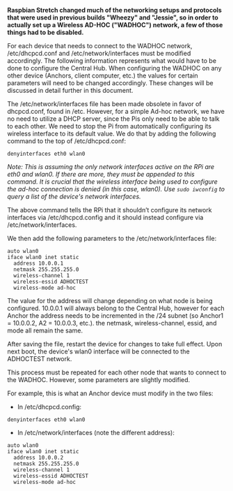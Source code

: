 **Raspbian Stretch changed much of the networking setups and protocols that were used in previous builds "Wheezy" and "Jessie", so in order to actually set up a Wireless AD-HOC ("WADHOC") network, a few of those things had to be disabled.**

For each device that needs to connect to the WADHOC network, /etc/dhcpcd.conf and /etc/network/interfaces must be modified accordingly. The following information represents what would have to be done to configure the Central Hub. When configuring the WADHOC on any other device (Anchors, client computer, etc.) the values for certain parameters will need to be changed accordingly. These changes will be discussed in detail further in this document.

The /etc/network/interfaces file has been made obsolete in favor of dhcpcd.conf, found in /etc. However, for a simple Ad-hoc network, we have no need to utilize a DHCP server, since the Pis only need to be able to talk to each other. We need to stop the Pi from automatically configuring its wireless interface to its default value. We do that by adding the following command to the top of /etc/dhcpcd.conf:

```
denyinterfaces eth0 wlan0
```

*Note: This is assuming the only network interfaces active on the RPi are eth0 and wlan0. If there are more, they must be appended to this command. It is crucial that the wireless interface being used to configure the ad-hoc connection is denied (in this case, wlan0). Use `sudo iwconfig` to query a list of the device's network interfaces.*

The above command tells the RPi that it shouldn’t configure its network interfaces via /etc/dhcpcd.config and it should instead configure via /etc/network/interfaces.

We then add the following parameters to the /etc/network/interfaces file:

```
auto wlan0
iface wlan0 inet static
  address 10.0.0.1
  netmask 255.255.255.0
  wireless-channel 1
  wireless-essid ADHOCTEST
  wireless-mode ad-hoc
```
  
The value for the address will change depending on what node is being configured. 10.0.0.1 will always belong to the Central Hub, however for each Anchor the address needs to be incremented in the /24 subnet (so Anchor1 = 10.0.0.2, A2 = 10.0.0.3, etc.). the netmask, wireless-channel, essid, and mode all remain the same.

After saving the file, restart the device for changes to take full effect. Upon next boot, the device's wlan0 interface will be connected to the ADHOCTEST network.

This process must be repeated for each other node that wants to connect to the WADHOC. However, some parameters are slightly modified. 

For example, this is what an Anchor device must modify in the two files:

- In /etc/dhcpcd.config:
```
denyinterfaces eth0 wlan0
```

- In /etc/network/interfaces (note the different address):
```
auto wlan0
iface wlan0 inet static
  address 10.0.0.2
  netmask 255.255.255.0
  wireless-channel 1
  wireless-essid ADHOCTEST
  wireless-mode ad-hoc
```


